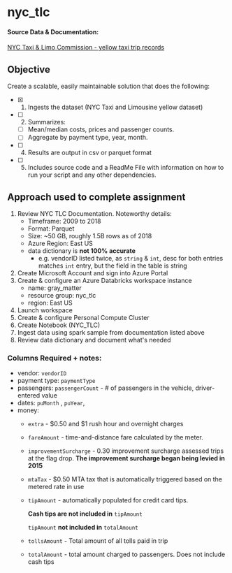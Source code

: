 # nyc_tlc
#### Source Data & Documentation:
[NYC Taxi &amp; Limo Commission - yellow taxi trip records](https://learn.microsoft.com/en-us/azure/open-datasets/dataset-taxi-yellow?tabs=azureml-opendatasets)

## Objective
Create a scalable, easily maintainable solution that does the following: 
- [x] 1. Ingests the dataset (NYC Taxi and Limousine yellow dataset) 
- [ ] 2. Summarizes:
  - [ ] Mean/median costs, prices and passenger counts.
  - [ ] Aggregate by payment type, year, month. 
- [ ] 4. Results are output in csv or parquet format
- [ ] 5. Includes source code and a ReadMe File with information on how to run your script and any other dependencies.

## Approach used to complete assignment
1. Review NYC TLC Documentation. Noteworthy details:
   - Timeframe: 2009 to 2018
   - Format: Parquet
   - Size: ~50 GB, roughly 1.5B rows as of 2018
   - Azure Region: East US 
   - data dictionary is **not 100% accurate**
     - e.g. vendorID listed twice, as `string` & `int`, desc for both entries matches `int` entry, but the field in the table is string
2. Create Microsoft Account and sign into Azure Portal
3. Create & configure an Azure Databricks workspace instance 
   - name: gray_matter
   - resource group: nyc_tlc
   - region: East US
4. Launch workspace
5. Create & configure Personal Compute Cluster
6. Create Notebook (NYC_TLC)
7. Ingest data using spark sample from documentation listed above
8. Review data dictionary and document what's needed

### Columns Required + notes:
 * vendor: `vendorID`
 * payment type: `paymentType`
 * passengers: `passengerCount` - # of passengers in the vehicle, driver-entered value
 * dates: `puMonth` , `puYear`, 
 * money: 
    - `extra` - $0.50 and $1 rush hour and overnight charges
    - `fareAmount` - time-and-distance fare calculated by the meter.
    - `improvementSurcharge` - 0.30 improvement surcharge assessed trips at the flag drop. 
      **The improvement surcharge began being levied in 2015**
    - `mtaTax` - $0.50 MTA tax that is automatically triggered based on the metered rate in use
    - `tipAmount` - automatically populated for credit card tips.
      
      **Cash tips are not included in** `tipAmount`

      `tipAmount` **not included in** `totalAmount`
    - `tollsAmount` - Total amount of all tolls paid in trip
    - `totalAmount` - total amount charged to passengers. Does not include cash tips
